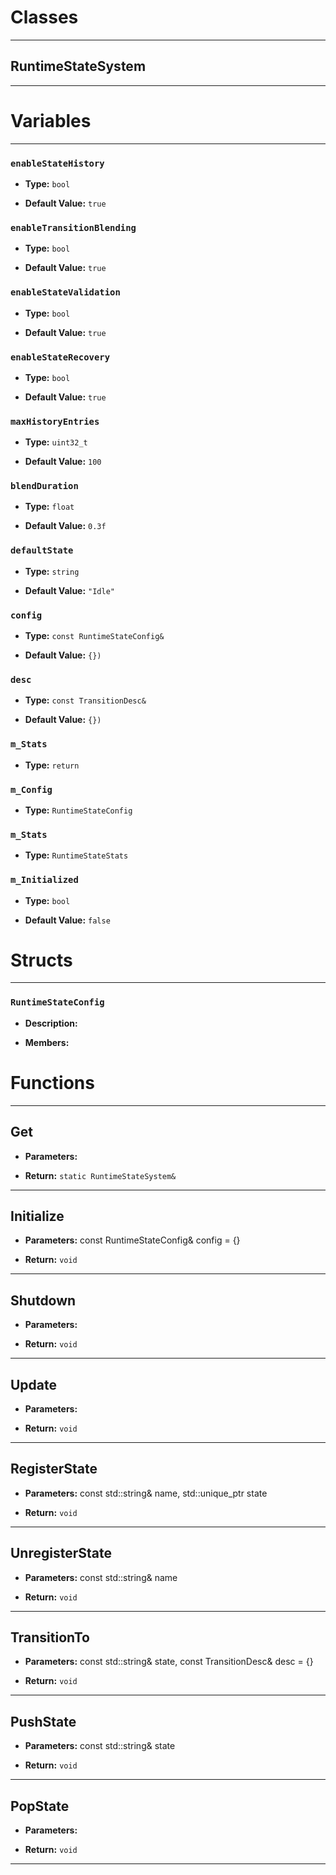 # Classes
---

## RuntimeStateSystem
---




# Variables
---

### `enableStateHistory`

- **Type:** `bool`

- **Default Value:** `true`



### `enableTransitionBlending`

- **Type:** `bool`

- **Default Value:** `true`



### `enableStateValidation`

- **Type:** `bool`

- **Default Value:** `true`



### `enableStateRecovery`

- **Type:** `bool`

- **Default Value:** `true`



### `maxHistoryEntries`

- **Type:** `uint32_t`

- **Default Value:** `100`



### `blendDuration`

- **Type:** `float`

- **Default Value:** `0.3f`



### `defaultState`

- **Type:** `string`

- **Default Value:** `"Idle"`



### `config`

- **Type:** `const RuntimeStateConfig&`

- **Default Value:** `{})`



### `desc`

- **Type:** `const TransitionDesc&`

- **Default Value:** `{})`



### `m_Stats`

- **Type:** `return`



### `m_Config`

- **Type:** `RuntimeStateConfig`



### `m_Stats`

- **Type:** `RuntimeStateStats`



### `m_Initialized`

- **Type:** `bool`

- **Default Value:** `false`




# Structs
---

### `RuntimeStateConfig`

- **Description:** 

- **Members:**




# Functions
---

## Get



- **Parameters:** 

- **Return:** `static RuntimeStateSystem&`

---

## Initialize



- **Parameters:** const RuntimeStateConfig& config = {}

- **Return:** `void`

---

## Shutdown



- **Parameters:** 

- **Return:** `void`

---

## Update



- **Parameters:** 

- **Return:** `void`

---

## RegisterState



- **Parameters:** const std::string& name, std::unique_ptr<IState> state

- **Return:** `void`

---

## UnregisterState



- **Parameters:** const std::string& name

- **Return:** `void`

---

## TransitionTo



- **Parameters:** const std::string& state, const TransitionDesc& desc = {}

- **Return:** `void`

---

## PushState



- **Parameters:** const std::string& state

- **Return:** `void`

---

## PopState



- **Parameters:** 

- **Return:** `void`

---
